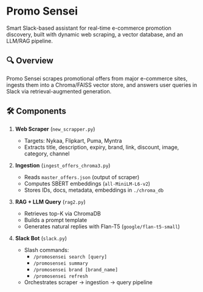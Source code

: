 # Promo Sensei

Smart Slack-based assistant for real-time e-commerce promotion discovery, built with dynamic web scraping, a vector database, and an LLM/RAG pipeline.

## 🔍 Overview

Promo Sensei scrapes promotional offers from major e-commerce sites, ingests them into a Chroma/FAISS vector store, and answers user queries in Slack via retrieval-augmented generation.

## 🛠️ Components

1. **Web Scraper** (`new_scrapper.py`)  
   - Targets: Nykaa, Flipkart, Puma, Myntra  
   - Extracts title, description, expiry, brand, link, discount, image, category, channel

2. **Ingestion** (`ingest_offers_chroma3.py`)  
   - Reads `master_offers.json` (output of scraper)  
   - Computes SBERT embeddings (`all-MiniLM-L6-v2`)  
   - Stores IDs, docs, metadata, embeddings in `./chroma_db`

3. **RAG + LLM Query** (`rag2.py`)  
   - Retrieves top-K via ChromaDB  
   - Builds a prompt template  
   - Generates natural replies with Flan-T5 (`google/flan-t5-small`)

4. **Slack Bot** (`slack.py`)  
   - Slash commands:  
     - `/promosensei search [query]`  
     - `/promosensei summary`  
     - `/promosensei brand [brand_name]`  
     - `/promosensei refresh`  
   - Orchestrates scraper → ingestion → query pipeline





